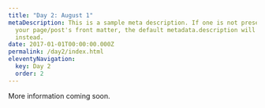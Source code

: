 ```yaml
---
title: "Day 2: August 1"
metaDescription: This is a sample meta description. If one is not present in
  your page/post's front matter, the default metadata.description will be used
  instead.
date: 2017-01-01T00:00:00.000Z
permalink: /day2/index.html
eleventyNavigation:
  key: Day 2
  order: 2
---
```

More information coming soon.
